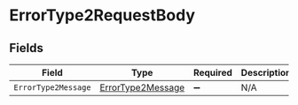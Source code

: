 # ErrorType2RequestBody


## Fields

| Field                                                             | Type                                                              | Required                                                          | Description                                                       |
| ----------------------------------------------------------------- | ----------------------------------------------------------------- | ----------------------------------------------------------------- | ----------------------------------------------------------------- |
| `ErrorType2Message`                                               | [ErrorType2Message](../../Models/Operations/ErrorType2Message.md) | :heavy_minus_sign:                                                | N/A                                                               |